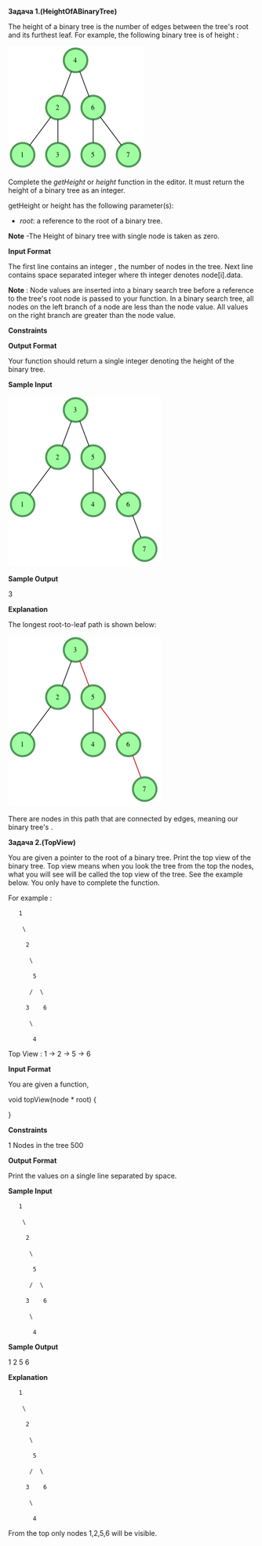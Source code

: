 **Задача 1.(HeightOfABinaryTree)**

The height of a binary tree is the number of edges between the tree&#39;s root and its furthest leaf. For example, the following binary tree is of height :

![Image 1](1.png)

Complete the _getHeight_ or _height_ function in the editor. It must return the height of a binary tree as an integer.

getHeight or height has the following parameter(s):

- _root_: a reference to the root of a binary tree.

**Note**  -The Height of binary tree with single node is taken as zero.

**Input Format**

The first line contains an integer , the number of nodes in the tree.
Next line contains  space separated integer where th integer denotes node[i].data.

**Note** : Node values are inserted into a binary search tree before a reference to the tree&#39;s root node is passed to your function. In a binary search tree, all nodes on the left branch of a node are less than the node value. All values on the right branch are greater than the node value.

**Constraints**

**Output Format**

Your function should return a single integer denoting the height of the binary tree.

**Sample Input**

 ![Image 2](/2.png)

**Sample Output**

3

**Explanation**

The longest root-to-leaf path is shown below:

![Image 3](/3.png)

There are  nodes in this path that are connected by  edges, meaning our binary tree&#39;s .

**Задача 2.(TopView)**

You are given a pointer to the root of a binary tree. Print the top view of the binary tree.
Top view means when you look the tree from the top the nodes, what you will see will be called the top view of the tree. See the example below.
You only have to complete the function.

For example :
```
   1

    \

     2

      \

       5

      /  \

     3    6

      \

       4
```
Top View : 1 -> 2 -> 5 -> 6

**Input Format**

You are given a function,

void topView(node \* root) {

}

**Constraints**

1 Nodes in the tree  500

**Output Format**

Print the values on a single line separated by space.

**Sample Input**
```
   1

    \

     2

      \

       5

      /  \

     3    6

      \

       4
```
**Sample Output**

1 2 5 6

**Explanation**
```
   1

    \

     2

      \

       5

      /  \

     3    6

      \

       4
```
From the top only nodes 1,2,5,6 will be visible.
